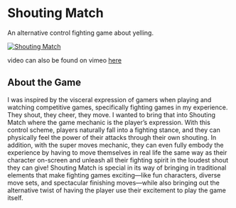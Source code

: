 # Shouting Match
An alternative control fighting game about yelling.

[![Shouting Match](https://i.ibb.co/McM0tFn/https-i-vimeocdn-com-video-746978457-720.jpg)](https://vimeo.com/307101132 "Shouting Match")


 video can also be found on vimeo [here](https://vimeo.com/307101132)


## About the Game
I was inspired by the visceral expression of gamers when playing and watching competitive games, specifically fighting games in my experience. They shout, they cheer, they move. I wanted to bring that into Shouting Match where the game mechanic is the player’s expression. With this control scheme, players naturally fall into a fighting stance, and they can physically feel the power of their attacks through their own shouting. In addition, with the super moves mechanic, they can even fully embody the experience by having to move themselves in real life the same way as their character on-screen and unleash all their fighting spirit in the loudest shout they can give! Shouting Match is special in its way of bringing in traditional elements that make fighting games exciting—like fun characters, diverse move sets, and spectacular finishing moves—while also bringing out the alternative twist of having the player use their excitement to play the game itself.
